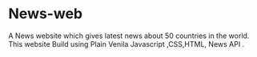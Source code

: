 # News-web
A News website which gives latest news about 50 countries in the world. This website Build using Plain Venila Javascript ,CSS,HTML, News API .
